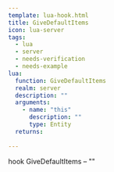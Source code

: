 ```yaml
---
template: lua-hook.html
title: GiveDefaultItems
icon: lua-server
tags:
  - lua
  - server
  - needs-verification
  - needs-example
lua:
  function: GiveDefaultItems
  realm: server
  description: ""
  arguments:
    - name: "this"
      description: ""
      type: Entity
  returns:
    
---
```


<div class="lua__search__keywords">
hook GiveDefaultItems &#x2013; ""
</div>
